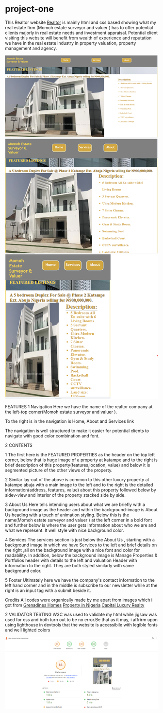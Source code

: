 ﻿# project-one
This Realtor website [Realtor](https://dussy42.github.io/project-one/) is mainly html and css based showing what my real estate firm (Momoh estate surveyor and valuer ) has to offer potential clients majorly in real estate needs and investment appraisal. Potential client visiting this website will benefit from wealth of experience and reputation we have in the real estate industry in property valuation, property management and agency.

![Screenshot1440px](documentation/Screenshot1440px.png)
![Screenshot768px](documentation/Screenshot768px.png)
![Screenshot425px](documentation/Screenshot425px.png)

FEATURES
1 Navigation
Here we have the name of the realtor company at the left-top corner(Momoh estate surveyor and valuer ). 

To the right is in the navigation is Home, About and Services link

The navigation is well structured to make it easier for potential clients to navigate with good color combination and font.


2 CONTENTS

1 The first here is the 
FEATURED PROPERTIES as the header on the top left corner, below that is huge image of a property at katampe and to the right is brief description of this property(features,location, value) and below it is segmented picture of the other views of the property. 

2 Similar lay-out of the above is common to this other luxury property at katampe abuja with a main image to the left and to the right is the detailed information(address, features, value) about this property followed below by sidev-view and interior of the property stacked side by side. 

3 About Us
 Here tells intending users about what we are briefly with a background image as the header and within the background-image is About Us heading with a touch of animation styling. Below this is the name(Momoh estate surveyor and valuer )  at the left corner in a bold font and further below is where the user gets information about who we are and what we represent. It well style with nice background color.

 4 Services
  The services section is just below the About Us , starting with a background image in which we have Services to the left and brief details on the right ,all on the background image with a nice font and color for readability. In addition, below the background image is Manage Properties & Portfolios header with details to the left and valuation Header with information to the right. They are both styled similarly with same background color.
  
  5 Footer
  Ultimately here we have the company's contact information to the left hand corner and in the middle is subscribe to our newsletter while at the right is an input tag with a submit beside it.

  Credits
  All codes were organically made by me apart from images which i got from [Grenadines Homes](https://grenadineshomes.com/) [Property in Nigeria](https://www.privateproperty.com.ng/ )  [Capital Luxury Realty](https://capitalluxury.com/)

2 VALIDATOR TESTING
 W3C was used to validate my html while jigsaw was used for css and both turn out to be no error.Be that as it may, i affrirm  upon using lighthouse in devtools that the website is accessibile with legible fonts and well lighted colors

 ![Lighthouse](asset/lighthouse.png)


